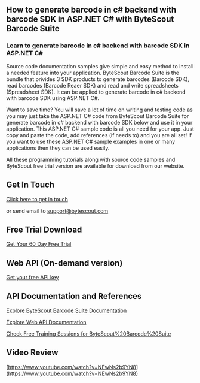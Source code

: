 ## How to generate barcode in c# backend with barcode SDK in ASP.NET C# with ByteScout Barcode Suite

### Learn to generate barcode in c# backend with barcode SDK in ASP.NET C#

Source code documentation samples give simple and easy method to install a needed feature into your application. ByteScout Barcode Suite is the bundle that privides 3  SDK products to generate barcodes (Barcode SDK), read barcodes (Barcode Reaer SDK) and read and write spreadsheets (Spreadsheet SDK). It can be applied to generate barcode in c# backend with barcode SDK using ASP.NET C#.

Want to save time? You will save a lot of time on writing and testing code as you may just take the ASP.NET C# code from ByteScout Barcode Suite for generate barcode in c# backend with barcode SDK below and use it in your application. This ASP.NET C# sample code is all you need for your app. Just copy and paste the code, add references (if needs to) and you are all set! If you want to use these ASP.NET C# sample examples in one or many applications then they can be used easily.

All these programming tutorials along with source code samples and ByteScout free trial version are available for download from our website.

## Get In Touch

[Click here to get in touch](https://bytescout.zendesk.com/hc/en-us/requests/new?subject=ByteScout%20Barcode%20Suite%20Question)

or send email to [support@bytescout.com](mailto:support@bytescout.com?subject=ByteScout%20Barcode%20Suite%20Question) 

## Free Trial Download

[Get Your 60 Day Free Trial](https://bytescout.com/download/web-installer?utm_source=github-readme)

## Web API (On-demand version)

[Get your free API key](https://pdf.co/documentation/api?utm_source=github-readme)

## API Documentation and References

[Explore ByteScout Barcode Suite Documentation](https://bytescout.com/documentation/index.html?utm_source=github-readme)

[Explore Web API Documentation](https://pdf.co/documentation/api?utm_source=github-readme)

[Check Free Training Sessions for ByteScout%20Barcode%20Suite](https://academy.bytescout.com/)

## Video Review

[https://www.youtube.com/watch?v=NEwNs2b9YN8](https://www.youtube.com/watch?v=NEwNs2b9YN8)